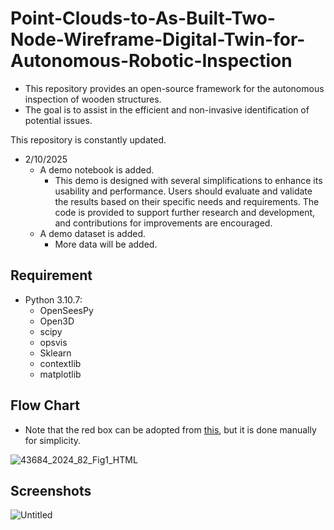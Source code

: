# Point-Clouds-to-As-Built-Two-Node-Wireframe-Digital-Twin-for-Autonomous-Robotic-Inspection
- This repository provides an open-source framework for the autonomous inspection of wooden structures. 
- The goal is to assist in the efficient and non-invasive identification of potential issues.

This repository is constantly updated.

* 2/10/2025
  * A demo notebook is added.
     * This demo is designed with several simplifications to enhance its usability and performance. Users should evaluate and validate the results based on their specific needs and requirements. The code is provided to support further research and development, and contributions for improvements are encouraged.
  * A demo dataset is added.
     * More data will be added.

Requirement
------------
* Python 3.10.7:
  * OpenSeesPy
  * Open3D
  * scipy
  * opsvis
  * Sklearn
  * contextlib
  * matplotlib

Flow Chart
-----------
- Note that the red box can be adopted from [this](https://doi.org/10.1016/j.autcon.2021.103855), but it is done manually for simplicity.
  
![43684_2024_82_Fig1_HTML](https://github.com/user-attachments/assets/cf06877a-67d1-49eb-a596-0a50a288d927)


Screenshots
-----------
![Untitled](https://github.com/user-attachments/assets/93b0e211-8739-4a0e-a444-6eb6da695004)







